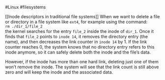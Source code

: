 #Linux #filesystems 

[[Inode descriptors in traditional file systems]]
When we want to delete a file or directory in a file system like `ext4`, for example using the command:  
`rm ./dir_1/file_2`  
the kernel searches for the entry `file_2` inside the inode of `dir_1`. Once it finds that `file_2` points to `inode 14`, it removes the directory entry (the name), and then decreases the link counter in `inode 14` by 1. If the link counter reaches 0, the system knows that no directory entry refers to this inode anymore, so it can safely delete both the inode and the file’s data.

However, if the inode has more than one hard link, deleting just one of them won’t remove the inode. The system will see that the link count is still above zero and will keep the inode and the associated data.